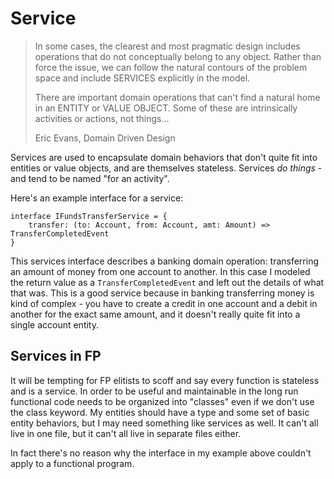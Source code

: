 # Service

> In some cases, the clearest and most pragmatic design includes operations that do not conceptually belong to any object. Rather than force the issue, we can follow the natural contours of the problem space and include SERVICES explicitly in the model.
>
> There are important domain operations that can't find a natural home in an ENTITY or VALUE OBJECT. Some of these are intrinsically activities or actions, not things...
>
> Eric Evans, Domain Driven Design

Services are used to encapsulate domain behaviors that don't quite fit into entities or value objects, and are themselves stateless. Services _do things_ - and tend to be named "for an activity".

Here's an example interface for a service:

```
interface IFundsTransferService = {
    transfer: (to: Account, from: Account, amt: Amount) => TransferCompletedEvent
}
```

This services interface describes a banking domain operation: transferring an amount of money from one account to another. In this case I modeled the return value as a `TransferCompletedEvent` and left out the details of what that was. This is a good service because in banking transferring money is kind of complex - you have to create a credit in one account and a debit in another for the exact same amount, and it doesn't really quite fit into a single account entity.

## Services in FP

It will be tempting for FP elitists to scoff and say every function is stateless and is a service. In order to be useful and maintainable in the long run functional code needs to be organized into "classes" even if we don't use the class keyword. My entities should have a type and some set of basic entity behaviors, but I may need something like services as well. It can't all live in one file, but it can't all live in separate files either.

In fact there's no reason why the interface in my example above couldn't apply to a functional program.
